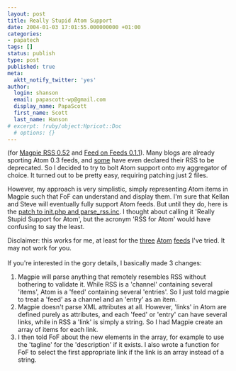```yaml
---
layout: post
title: Really Stupid Atom Support
date: 2004-01-03 17:01:55.000000000 +01:00
categories:
- papatech
tags: []
status: publish
type: post
published: true
meta:
  aktt_notify_twitter: 'yes'
author:
  login: shanson
  email: papascott-wp@gmail.com
  display_name: PapaScott
  first_name: Scott
  last_name: Hanson
# excerpt: !ruby/object:Hpricot::Doc
  # options: {}
---
```

<p>(for <a href="http://magpierss.sourceforge.net/">Magpie RSS 0.52</a> and <a href="http://minutillo.com/steve/feedonfeeds/">Feed on Feeds 0.1.1</a>).  Many blogs are already sporting Atom 0.3 feeds, and <a href="http://www.diveintomark.org/">some</a> have even declared their RSS to be deprecated. So I decided to try to bolt Atom support onto my aggregator of choice. It turned out to be pretty easy, requiring patching just 2 files. </p>
<p>However, my approach is very simplistic, simply representing Atom items in Magpie such that FoF can understand and display them. I'm sure that Kellan and Steve will eventually fully support Atom feeds. But until they do, here is the <a href="http://www.papascott.de/wordpress/wp-content/uploads/2004/01/rsas.patch.gz">patch to init.php and parse_rss.inc</a>. I thought about calling it 'Really Stupid Support for Atom', but the acronym 'RSS for Atom' would have confusing to say the least.</p>
<p>Disclaimer: this works for me, at least for the <a href="http://www.papascott.de/atom.xml">three</a> <a href="http://diveintomark.org/xml/atom.xml">Atom</a> <a href="http://www.ahawkins.org/atom.xml">feeds</a> I've tried. It may not work for you.<br />
<!--more--><br />
If you're interested in the gory details, I basically made 3 changes:</p>
<ol>
<li>Magpie will parse anything that remotely resembles RSS without bothering to validate it. While RSS is a 'channel' containing several 'items', Atom is a 'feed' containing several 'entries'. So I just told magpie to treat a 'feed' as a channel and an 'entry' as an item.</li>
<li>Magpie doesn't parse XML attributes at all. However, 'links' in Atom are defined purely as attributes, and each 'feed' or 'entry' can have several links, while in RSS a 'link' is simply a string. So I had Magpie create an array of items for each link.</li>
<li>I then told FoF about the new elements in the array, for example to use the 'tagline' for the 'description' if it exists. I also wrote a function for FoF to select the first appropriate link if the link is an array instead of a string.</li>
</ol>
